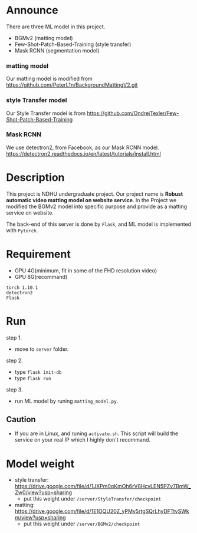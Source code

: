 # Announce
There are three ML model in this project.
* BGMv2 (matting model)
* Few-Shot-Patch-Based-Training (style transfer)
* Mask RCNN (segmentation model)

### matting model
Our matting model is modified from https://github.com/PeterL1n/BackgroundMattingV2.git
### style Transfer model
Our Style Transfer model is from https://github.com/OndrejTexler/Few-Shot-Patch-Based-Training 
### Mask RCNN
We use detectron2, from Facebook, as our Mask RCNN model.
https://detectron2.readthedocs.io/en/latest/tutorials/install.html

# Description
This project is NDHU undergraduate project. Our project name is **Robust automatic video matting model on website service**. In the Project we modified the BGMv2 model into specific purpose and provide as a matting service on website.

The back-end of this server is done by `Flask`, and ML model is implemented with `Pytorch`.

# Requirement

* GPU 4G(minimum, fit in some of the FHD resolution video)
* GPU 8G(recommand)

```
torch 1.10.1
detectron2
Flask
```

# Run
step 1.
* move to `server` folder.

step 2.
* type `flask init-db`
* type `flask run`

step 3.
* run ML model by runing `matting_model.py`.

## Caution
* If you are in Linux, and runing `activate.sh`. This script will build the service on your real IP which I highly don't recommand.

# Model weight
* style transfer: https://drive.google.com/file/d/1JXPm0qKmOh6rV8HcvLEN5PZv7BmW_Zw0/view?usp=sharing
  * put this weight under `/server/StyleTransfer/checkpoint`
* matting: https://drive.google.com/file/d/1E1OQU20Z_yPMv5rtgSQrLhyDFTtvSWkm/view?usp=sharing
  * put this weight under `/server/BGMv2/checkpoint`
